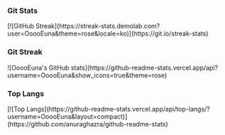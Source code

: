 <h3>Git Stats</h3>
[![GitHub Streak](https://streak-stats.demolab.com?user=OoooEuna&theme=rose&locale=ko)](https://git.io/streak-stats)

<h3>Git Streak</h3>
![OoooEuna's GitHub stats](https://github-readme-stats.vercel.app/api?username=OoooEuna&show_icons=true&theme=rose)

<h3>Top Langs</h3>
[![Top Langs](https://github-readme-stats.vercel.app/api/top-langs/?username=OoooEuna&layout=compact)](https://github.com/anuraghazra/github-readme-stats)
